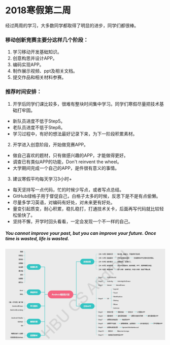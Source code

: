 # 2018寒假第二周
经过两周的学习，大多数同学都取得了明显的进步，同学们都很棒。

### 移动创新竞赛主要分这样几个阶段：
1. 学习移动开发基础知识。
2. 创意构思并设计APP。
3. 编码实现APP。
4. 制作展示视频、ppt及相关文档。
5. 提交作品和相关材料参赛。

### 推荐时间安排：
1. 开学后同学们课比较多，很难有整块时间集中学习。同学们寒假尽量把技术基础打牢固。
- 新队员进度不低于Step5。
- 老队员进度不低于Step8。
- 学习过程中，有好的想法最好记录下来，为下一阶段积累素材。
2. 开学进入创意阶段，开始做竞赛APP。
- 做自己喜欢的题材，只有做感兴趣的APP，才能做得更好。
- 调查已有类似APP的功能，Don't reinvent the wheel。 
- 大学期间完成一个自己的APP，是件很有意义的事情。
3. 建议寒假平均每天学习3小时+
- 每天坚持写一点代码，忙的时候少写点，或者写点总结。
- GitHub绿格子用于督促自己，白格子太多的时候，反思下是不是有点偷懒。
- 尽量多学习英语，对编码有好处，对未来更有好处。
- 量变引起质变，耐心积累，稳扎稳打，打通技术关卡，后面再写代码就比较轻松愉快了。
- 坚持不懈，开学时回头看看，一定会发现一个不一样的自己。

##### You cannot improve your past, but you can improve your future. Once time is wasted, life is wasted.

![](https://github.com/TrainingPlan/Training/raw/master/%E5%9F%B9%E8%AE%AD%E8%AE%A1%E5%88%92.jpg)
